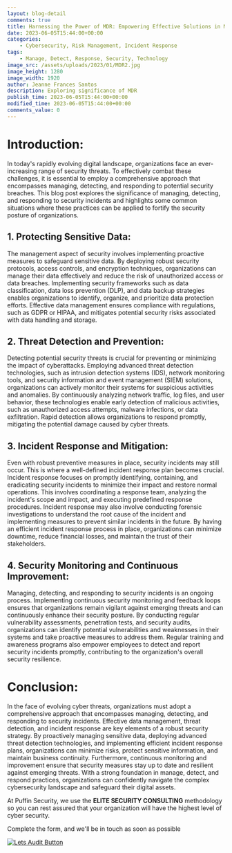 ```yaml
---
layout: blog-detail
comments: true
title: Harnessing the Power of MDR: Empowering Effective Solutions in Modern Challenges
date: 2023-06-05T15:44:00+00:00
categories:
    - Cybersecurity, Risk Management, Incident Response
tags:
    - Manage, Detect, Response, Security, Technology
image_src: /assets/uploads/2023/01/MDR2.jpg
image_height: 1280
image_width: 1920
author: Jeanne Frances Santos
description: Exploring significance of MDR
publish_time: 2023-06-05T15:44:00+00:00
modified_time: 2023-06-05T15:44:00+00:00
comments_value: 0
--- 
```

# **Introduction:**

In today's rapidly evolving digital landscape, organizations face an ever-increasing range of security threats. To effectively combat these challenges, it is essential to employ a comprehensive approach that encompasses managing, detecting, and responding to potential security breaches. This blog post explores the significance of managing, detecting, and responding to security incidents and highlights some common situations where these practices can be applied to fortify the security posture of organizations.

## **1. Protecting Sensitive Data:**
The management aspect of security involves implementing proactive measures to safeguard sensitive data. By deploying robust security protocols, access controls, and encryption techniques, organizations can manage their data effectively and reduce the risk of unauthorized access or data breaches. Implementing security frameworks such as data classification, data loss prevention (DLP), and data backup strategies enables organizations to identify, organize, and prioritize data protection efforts. Effective data management ensures compliance with regulations, such as GDPR or HIPAA, and mitigates potential security risks associated with data handling and storage.

## **2. Threat Detection and Prevention:**
Detecting potential security threats is crucial for preventing or minimizing the impact of cyberattacks. Employing advanced threat detection technologies, such as intrusion detection systems (IDS), network monitoring tools, and security information and event management (SIEM) solutions, organizations can actively monitor their systems for suspicious activities and anomalies. By continuously analyzing network traffic, log files, and user behavior, these technologies enable early detection of malicious activities, such as unauthorized access attempts, malware infections, or data exfiltration. Rapid detection allows organizations to respond promptly, mitigating the potential damage caused by cyber threats.

## **3. Incident Response and Mitigation:**
Even with robust preventive measures in place, security incidents may still occur. This is where a well-defined incident response plan becomes crucial. Incident response focuses on promptly identifying, containing, and eradicating security incidents to minimize their impact and restore normal operations. This involves coordinating a response team, analyzing the incident's scope and impact, and executing predefined response procedures. Incident response may also involve conducting forensic investigations to understand the root cause of the incident and implementing measures to prevent similar incidents in the future. By having an efficient incident response process in place, organizations can minimize downtime, reduce financial losses, and maintain the trust of their stakeholders.

## **4. Security Monitoring and Continuous Improvement:**
Managing, detecting, and responding to security incidents is an ongoing process. Implementing continuous security monitoring and feedback loops ensures that organizations remain vigilant against emerging threats and can continuously enhance their security posture. By conducting regular vulnerability assessments, penetration tests, and security audits, organizations can identify potential vulnerabilities and weaknesses in their systems and take proactive measures to address them. Regular training and awareness programs also empower employees to detect and report security incidents promptly, contributing to the organization's overall security resilience.

# **Conclusion:**

In the face of evolving cyber threats, organizations must adopt a comprehensive approach that encompasses managing, detecting, and responding to security incidents. Effective data management, threat detection, and incident response are key elements of a robust security strategy. By proactively managing sensitive data, deploying advanced threat detection technologies, and implementing efficient incident response plans, organizations can minimize risks, protect sensitive information, and maintain business continuity. Furthermore, continuous monitoring and improvement ensure that security measures stay up to date and resilient against emerging threats. With a strong foundation in manage, detect, and respond practices, organizations can confidently navigate the complex cybersecurity landscape and safeguard their digital assets.



At Puffin Security, we use the **ELITE SECURITY CONSULTING** methodology so you can rest assured that your organization will have the highest level of cyber security. 

Complete the form, and we'll be in touch as soon as possible

[![Lets Audit Button](/assets/uploads/2023/01/Puffin-security-blog-button-lest-audit-2.jpg 'lets Audit Button')](https://hub.puffinsecurity.com/mdr-your-own-team-of-security-experts)
